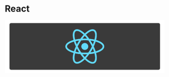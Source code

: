 # React

<a href="#"><img src="https://github.com/fismael21/fismael21/blob/main/img/background/Background_Pack_4.png" alt="html" align="center"/></a>
